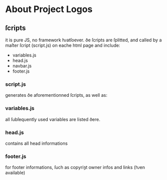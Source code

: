 # About Project Logos

## ſcripts
it is pure JS, no framework ƕatſoever.
ðe ſcripts are ſplitted, and called by a maſter ſcript (script.js) on eache html page
and include:
- variables.js
- head.js
- navbar.js
- footer.js

### script.js
generates ðe aforementionned ſcripts, as well as:

### variables.js
all ſubſequently used variables are listed ðere.

### head.js
contains all head informations

### footer.js
for footer informations, ſuch as copyriȝt owner infos and links (ƕen available)